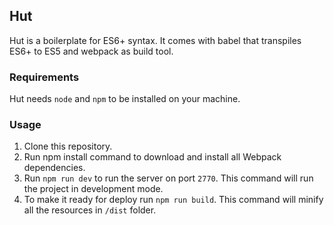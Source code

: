 ## Hut

Hut is a boilerplate for ES6+ syntax. It comes with babel that transpiles ES6+ to ES5 and webpack as build tool.

### Requirements

Hut needs `node` and `npm` to be installed on your machine.

### Usage

1. Clone this repository.
2. Run npm install command to download and install all Webpack dependencies.
3. Run `npm run dev` to run the server on port `2770`. This command will run the project in development mode.
4. To make it ready for deploy run `npm run build`. This command will minify all the resources in `/dist` folder.

